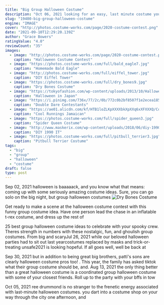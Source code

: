 ```yaml
---
title: "Big Group Halloween Costume"
description: "Oct 06, 2021 looking for an easy, last minute costume you can quickly diy for halloween 2021? we have everything you need to achieve an awesome and creative outfit with these cute and fun"
slug: "19400-big-group-halloween-costume"
engine: "IMAGE"
cover: "http://photos.costume-works.com/page/2020-costume-contest.png"
date: "2021-09-10T12:29:20.139Z"
author: "Grace Bowers"
ratingValue: "4.0"
reviewCount: "35"
images:
  - image: "http://photos.costume-works.com/page/2020-costume-contest.png"
    caption: "Halloween Costume Contest"
  - image: "https://photos.costume-works.com/full/bald_eagle7.jpg"
    caption: "Homemade Bald Eagle"
  - image: "http://photos.costume-works.com/full/eiffel_tower.jpg"
    caption: "DIY Eiffel Tower"
  - image: "https://photos.costume-works.com/full/dry_bones9.jpg"
    caption: "Dry Bones Costume"
  - image: "https://tokyofashion.com/wp-content/uploads/2013/10/Halloween-in-Japan-Shibuya-Costumes-13-023.jpg"
    caption: "Halloween in Japan"
  - image: "https://i.pinimg.com/736x/77/2c/0b/772c0b2bf8507f1e2ecea1856cd68a35--halloween-couples-halloween-party.jpg"
    caption: "Double Dare Contestants"
  - image: "https://ae01.alicdn.com/kf/HTB1loZLKpXXXXbkXpXXq6xXFXXXQ/Cool-Runnings-Jamaican-bobsled-team-Halloween-Costumes-Lycra-Zentai-spandex-Unisex-catsuit-Blue-Yellow-Black.jpg"
    caption: "Cool Runnings Jamaican"
  - image: "https://photos.costume-works.com/full/spider_queen3.jpg"
    caption: "Spider Queen Costume"
  - image: "http://www.maskerix.com/wp-content/uploads/2018/06/diy-1990-it-pennywise-halloween-costume-idea.jpg"
    caption: "DIY 1990 IT"
  - image: "https://photos.costume-works.com/full/pitbull_terrier3.jpg"
    caption: "Pitbull Terrier Costume"
tags:
  - "big"
  - "group"
  - "halloween"
  - "costume"
draft: false
type: post
---
```


Sep 02, 2021 halloween is baaaaack, and you know what that means: coming up with some seriously amazing costume ideas. Sure, you can go solo on the big night, but group halloween costumes
![Dry Bones Costume](https://photos.costume-works.com/full/dry_bones9.jpg "Dry Bones Costume")

Get ready to make a scene at the halloween costume contest with this funny group costume idea. Have one person lead the chase in an inflatable t-rex costume, and dress up the rest of
<!--inArticleAds-->

<!--galleryOne-->

25 best group halloween costume ideas to celebrate with your spooky crew. Theres strength in numbers with these nostalgic, fun, and ghoulish group costumes.  From big and scaryJul 26, 2021 while our beloved halloween parties had to sit out last yearcostumes replaced by masks and trick-or-treating unsafe2021 is looking hopeful. If all goes well, well be back at
<!--inArticleAds-->

<!--galleryTwo-->

Sep 30, 2021 but in addition to being great big brothers, patti's sons are clearly halloween costume pros too! . This year, the family has asked tiktok what their group costume should be, and. Aug 13, 2021 the only thing better than a great halloween costume is a coordinated group halloween costume with some of your closest friends. Roll up to the party with your bffs in tow
<!--galleryThree-->

Oct 05, 2021 ree drummond is no stranger to the frenetic energy associated with last-minute halloween costumes. you dart into a costume shop on your way through the city one afternoon, and